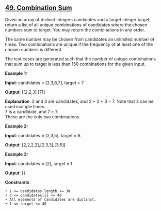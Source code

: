 <h2><a href="https://leetcode.com/problems/combination-sum/description/">49. Combination Sum</a></h2>

Given an array of distinct integers candidates and a target integer target, return a list of all unique combinations of candidates where the chosen numbers sum to target. You may return the combinations in any order.

The same number may be chosen from candidates an unlimited number of times. Two combinations are unique if the frequency of at least one of the chosen numbers is different.

The test cases are generated such that the number of unique combinations that sum up to target is less than 150 combinations for the given input.

**Example 1:**

**Input**: candidates = [2,3,6,7], target = 7

**Output**: [[2,2,3],[7]]

**Explanation**: 2 and 3 are candidates, and 2 + 2 + 3 = 7. Note that 2 can be used multiple times.</br>
7 is a candidate, and 7 = 7.</br>
These are the only two combinations.


**Example 2:**

**Input**: candidates = [2,3,5], target = 8

**Output**: [2,2,2,2],[2,3,3],[3,5]]

**Example 3:**

**Input**: candidates = [2], target = 1

**Output**: []


**Constraints**:

    • 1 <= candidates.length <= 30
    • 2 <= candidates[i] <= 40
    • All elements of candidates are distinct.
    • 1 <= target <= 40